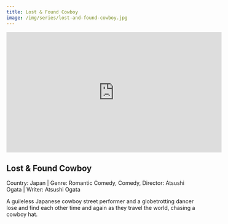 ```yaml
---
title: Lost & Found Cowboy
image: /img/series/lost-and-found-cowboy.jpg
---
```

<iframe width="560" height="315" src="https://player.vimeo.com/video/346070131" frameborder="0" allow="accelerometer; autoplay; encrypted-media; gyroscope; picture-in-picture" allowfullscreen></iframe>

## Lost & Found Cowboy
Country: Japan | Genre: Romantic Comedy, Comedy,
Director: Atsushi Ogata | Writer: Atsushi Ogata

A guileless Japanese cowboy street performer and a globetrotting dancer lose and find each other time and again as they travel the world, chasing a cowboy hat.